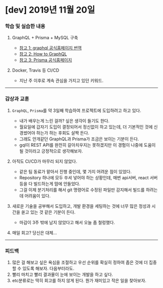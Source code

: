 # [dev] 2019년 11월 20일



### 학습 및 실습한 내용

1. GraphQL + Prisma + MySQL 구축
    - [참고 1: graphql 공식홈페이지 번역](https://graphql-kr.github.io/learn/)
    - [참고 2: How to GraphQL](https://www.howtographql.com/)
    - [참고 3: Prisma 공식홈페이지](https://www.prisma.io/docs/)

2. Docker, Travis 등 CI/CD 
    - 지난 주 이후로 계속 관심을 가지고 있던 키워드.

---

### 감상과 교훈

1. `GraphQL`, `Prisma`를 약 3일째 학습하여 프로젝트에 도입하려고 하고 있다.
    - 내가 배우는게 느린 걸까? 싶은 생각이 들기도 한다.
    - 월요일에 갑자기 도입이 결정되어서 정신없이 하고 있는데, 더 기본적인 것에 신경썼어야 하는가 하는 후회도 살짝 든다.
    - 그래도 안개같던 GraphQL과 Prisma가 조금은 보이는 기분이 든다.
    - gql이 REST API를 완전히 갈아치우지는 못하겠지만 이 경험이 나중에 도움이 될 것이라고 긍정적으로 생각해보자.
    
2. 아직도 CI/CD가 마무리 되지 않았다.
    - 같은 팀 동료가 맡아서 진행 중인데, 몇 가지 어려운 점이 있었다.
    - Repository 하나에 모두 쑤셔 넣어야 하는 상황인데, 매번 api서버, react 서버 등을 다 빌드하는게 맘에 안들었다.
    - 그걸 이제 분기처리를 해서 git 명령어로 수정된 파일만 감지해서 빌드를 하려는데 어려움이 있다.
    
3. 새로운 기술을 공부해서 도입하고, 개발 환경을 세팅하는 것에 너무 많은 정성과 시간을 쏟고 있는 것 같은 기분이 든다.
    - 마감이 3주 밖에 남지 않았다고 해서 오늘 좀 철렁했다.
    
4. 매일 회고? 당신은 대체...


---

### 피드백

1. 많은 걸 해보고 싶은 욕심을 조절하고 우선 순위를 확실히 정하여 좁은 것에 더 집중할 수 있도록 해보자. 다음부터라도.
2. 빨리 마치고 빨리 결과물이 눈에 보이는 개발을 하고 싶다.
3. etc분류로는 딱히 회고를 하지 않게 된다. 뭔가 재미있고 작은 일을 찾아보자.



    
